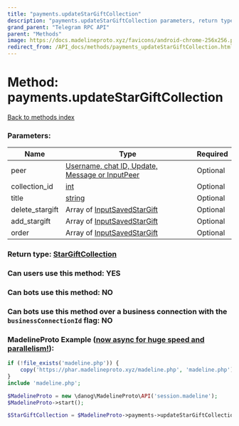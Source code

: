```yaml
---
title: "payments.updateStarGiftCollection"
description: "payments.updateStarGiftCollection parameters, return type and example"
grand_parent: "Telegram RPC API"
parent: "Methods"
image: https://docs.madelineproto.xyz/favicons/android-chrome-256x256.png
redirect_from: /API_docs/methods/payments_updateStarGiftCollection.html
---
```

# Method: payments.updateStarGiftCollection
[Back to methods index](index.html)



### Parameters:

| Name     |    Type       | Required |
|----------|---------------|----------|
|peer|[Username, chat ID, Update, Message or InputPeer](/API_docs/types/InputPeer.html) | Optional|
|collection\_id|[int](/API_docs/types/int.html) | Optional|
|title|[string](/API_docs/types/string.html) | Optional|
|delete\_stargift|Array of [InputSavedStarGift](/API_docs/types/InputSavedStarGift.html) | Optional|
|add\_stargift|Array of [InputSavedStarGift](/API_docs/types/InputSavedStarGift.html) | Optional|
|order|Array of [InputSavedStarGift](/API_docs/types/InputSavedStarGift.html) | Optional|


### Return type: [StarGiftCollection](/API_docs/types/StarGiftCollection.html)

### Can users use this method: **YES**


### Can bots use this method: **NO**


### Can bots use this method over a business connection with the `businessConnectionId` flag: **NO**


### MadelineProto Example ([now async for huge speed and parallelism!](https://docs.madelineproto.xyz/docs/ASYNC.html)):


```php
if (!file_exists('madeline.php')) {
    copy('https://phar.madelineproto.xyz/madeline.php', 'madeline.php');
}
include 'madeline.php';

$MadelineProto = new \danog\MadelineProto\API('session.madeline');
$MadelineProto->start();

$StarGiftCollection = $MadelineProto->payments->updateStarGiftCollection(peer: $InputPeer, collection_id: $int, title: 'string', delete_stargift: [$InputSavedStarGift, $InputSavedStarGift], add_stargift: [$InputSavedStarGift, $InputSavedStarGift], order: [$InputSavedStarGift, $InputSavedStarGift], );
```

